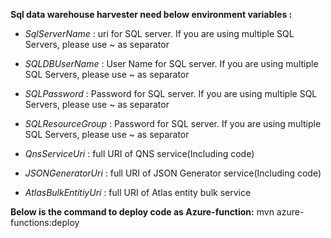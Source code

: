 **Sql data warehouse harvester need below environment variables :**

* *SqlServerName* : uri for SQL server. If you are using multiple SQL Servers, please use ~ as separator
* *SQLDBUserName* : User Name for SQL server. If you are using multiple SQL Servers, please use ~ as separator
* *SQLPassword* : Password for SQL server. If you are using multiple SQL Servers, please use ~ as separator
* *SQLResourceGroup* : Password for SQL server. If you are using multiple SQL Servers, please use ~ as separator
* *QnsServiceUri* : full URI of QNS service(Including code) 

* *JSONGeneratorUri* : full URI of JSON Generator service(Including code)

* *AtlasBulkEntitiyUri* : full URI of Atlas entity bulk service


**Below is the command to deploy code as Azure-function:**
mvn azure-functions:deploy

